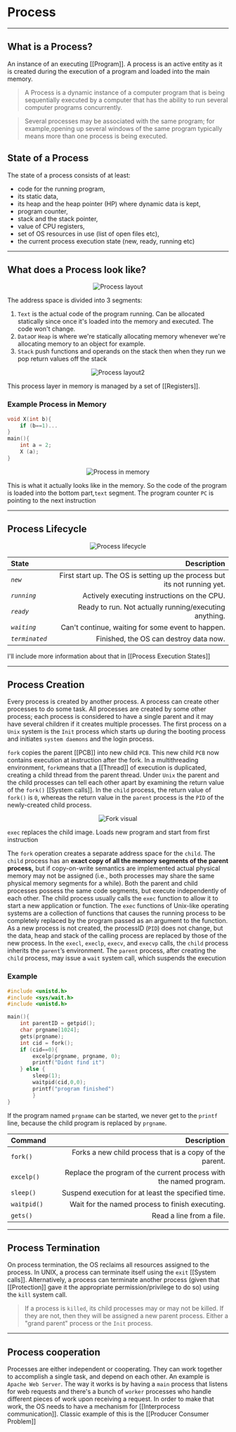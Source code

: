 # Process
<hr>

## What is a Process?
An instance of an executing [[Program]]. A process is an active entity as it is created during the execution of a program and loaded into the main memory.
> A Process is a dynamic instance of a computer program that is being sequentially executed by a computer that has the ability to run several computer programs concurrently.

>Several processes may be associated with the same program; for example,opening up several windows of the same program typically means more than one process is being executed.
## State of a Process
The state of a process consists of at least:
- code for the running program, 
- its static data, 
- its heap and the heap pointer (HP) where dynamic data is kept,
- program counter, 
- stack and the stack pointer, 
- value of CPU registers,
-  set of OS resources in use (list of open files etc),
-  the current process execution state (new, ready, running etc)

<hr>

## What does a Process look like?
<p align="center">
	<img src="https://i.imgur.com/ZQxwZSD.png" alt="Process layout">
</p>

The address space is divided into 3 segments:
1. `Text` is the actual code of the program running. Can be allocated statically since once it's loaded into the memory and executed. The code won't change.
2. `Data`or `Heap` is where we're statically allocating memory whenever we're allocating memory to an object for example.
3. `Stack` push functions and operands on the stack then when they run we pop return values off the stack

<p align="center">
	<img src="https://i.imgur.com/DYLBHgp.png" alt="Process layout2">
</p>

This process layer in memory is managed by a set of [[Registers]].
### Example Process in Memory
```c
void X(int b){
	if (b==1)...
}
main(){
	int a = 2;
	X (a);
}
```
<p align="center">
	<img src="https://i.imgur.com/A2N6Vqd.png" alt="Process in memory">
</p>

This is what it actually looks like in the memory. So the code of the program is loaded into the bottom part,`text` segment. The program counter `PC` is pointing to the next instruction 

<hr>

## Process Lifecycle
<p align="center">
	<img src="https://zitoc.com/wp-content/uploads/2019/02/process-state.png" alt="Process lifecycle">
</p>

State| Description
:----------------|-------------:
*`new`* | First start up. The OS is setting up the process but its not running yet.
*`running`*|Actively executing instructions on the CPU.
*`ready`* | Ready to run. Not actually running/executing anything.
*`waiting`*| Can't continue, waiting for some event to happen.
*`terminated`*|Finished, the OS can destroy data now.

I'll include more information about that in [[Process Execution States]]

<hr>


## Process Creation
Every process is created by another process. 
A process can create other processes to do some task. 
All processes are created by some other process; each process is considered to have a single parent and it may have several children if it creates multiple processes.
The first process on a `Unix` system is the `Init` process which starts up during the booting process and initiates `system daemons` and the login process.

`fork` copies the parent [[PCB]] into new child `PCB`. This new child `PCB` now contains execution at instruction after the fork. In a multithreading environment, `fork`means that a [[Thread]] of execution is duplicated, creating a child thread from the parent thread. Under `Unix` the parent and the child processes can tell each other apart by examining the return value of the `fork()` [[System calls]].
In the `child` process, the return value of` fork()` is `0`, whereas the
return value in the `parent` process is the `PID` of the newly-created child process.

<p align="center">
	<img src="https://cdn.discordapp.com/attachments/670772345513967617/820794775107665930/unknown.png" alt="Fork visual">
</p>

`exec` replaces the child image. Loads new program and start from first instruction


The `fork` operation creates a separate address space for the `child`. The `child` process has an **exact copy of all the memory segments of the parent process,** but if copy-on-write semantics are implemented actual physical memory may not be assigned (i.e., both processes may share the same physical memory segments for a while). Both the parent and child processes possess the same code segments, but execute independently of each other.
The child process usually calls the `exec` function to allow it to start a new application or function. The `exec` functions of Unix-like operating systems are a collection of functions that causes the running process to be completely replaced by the program passed as an argument to the function. As a new process is not created, the processID (`PID`) does not change, but the data, heap and stack of the calling process are replaced by those of the new process. 
In the `execl`, `execlp`, `execv`, and `execvp` calls, the `child` process inherits the `parent`’s environment. The `parent` process, after creating the `child` process, may issue a `wait` system call, which suspends the execution


### Example
``` c
#include <unistd.h>
#include <sys/wait.h>
#include <unistd.h>

main(){
	int parentID = getpid();
	char prgname[1024];
	gets(prgname);
	int cid = fork();
	if (cid==0){
		excelp(prgname, prgname, 0);
		printf("Didnt find it")
	} else {
		sleep(1);
		waitpid(cid,0,0);
		printf("program finished")
		}
}
```
If the program named `prgname` can be started, we never get to the `printf` line, because the child program is replaced by `prgname`.

Command| Description
:----------------|-------------:
`fork()` | Forks a new child process that is a copy of the parent.
`excelp()`|Replace the program of the current process with the named program.
`sleep()` | Suspend execution for at least the specified time.
`waitpid()`| Wait for the named process to finish executing.
`gets()`| Read a line from a file.

<hr>

## Process Termination

On process termination, the OS reclaims all resources assigned to the process. In UNIX, a process can terminate itself using the `exit` [[System calls]]. Alternatively, a process can terminate another process (given that [[Protection]] gave it the appropriate permission/privilege to do so) using the `kill` system call. 
> If a process is `killed`, its child processes may or may not be killed. 
> If they are not, then they will be assigned a new parent process. 
> Either a "grand parent" process or the `Init` process.

<hr>

## Process cooperation
Processes are either independent or cooperating. They can work together to accomplish a single task, and depend on each other. An example is `Apache Web Server`. The way it works is by having a `main` process that listens for web requests and there's a bunch of `worker` processes who handle different pieces of work upon receiving a request. In order to make that work, the OS needs to have a mechanism for [[Interprocess communication]].
Classic example of this is the [[Producer Consumer Problem]]